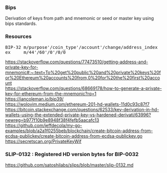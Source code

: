### Bips
Derivation of keys from path and mnemonic or seed or master key using bips standards.

### Resources
<pre>
BIP-32 m/purpose'/coin_type'/account'/change/address_index
ex     m/44'/60'/0'/0/0
</pre>
https://stackoverflow.com/questions/77473510/getting-address-and-private-key-for-mnemonic#:~:text=To%20get%20public%20and%20private%20keys%20for%20Ethereum%20accounts%20from,0%20for%20the%20first%20account<br>
https://stackoverflow.com/questions/68669178/how-to-generate-a-private-key-for-ethereum-from-the-mnemonic?rq=1<br>
https://iancoleman.io/bip39/<br>
https://wolovim.medium.com/ethereum-201-hd-wallets-11d0c93c87f7<br>
https://bitcoin.stackexchange.com/questions/62533/key-derivation-in-hd-wallets-using-the-extended-private-key-vs-hardened-derivati/63996?newreg=b977f10b9e8948f38f4fefb5aacafc13<br>
https://github.com/jeffdecola/my-go-examples/blob/a2a1f0255beb/blockchain/create-bitcoin-address-from-ecdsa-publickey/create-bitcoin-address-from-ecdsa-publickey.go<br>
https://secretscan.org/PrivateKeyWif<br>
### SLIP-0132 : Registered HD version bytes for BIP-0032
https://github.com/satoshilabs/slips/blob/master/slip-0132.md<br>